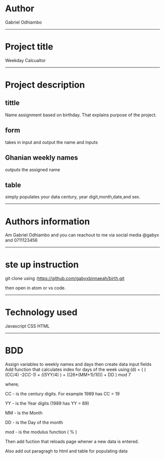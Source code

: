 # Author
Gabriel Odhiambo
___
# Project title
Weekday Calcualtor
___
# Project description 

## tittle 
Name assignment based on birthday. That explains purpose of the project.

## form
takes in input and output the name and inputs

## Ghanian weekly names

outputs the assigned name
## table
simply populates your data century, year digit,month,date,and sex.
___
# Authors information 

Am Gabriel Odhiambo and you can reachout to me via social media @gabyx and 0711123456
___
# ste up instruction
git clone using :https://github.com/gabyxbinnaeah/birth.git

then open in atom or vs code.
___
# Technology used
  Javascript
  CSS
  HTML
___
# BDD 
Assign variables to weekly names and days
then create data input fields
Add function that calculates index for days of the week using:(d) = ( ( (CC/4) -2*CC-1) + ((5*YY/4) ) + ((26*(MM+1)/10)) + DD ) mod 7

 where;

 CC - is the century digits. For example 1989 has CC = 19

 YY - is the Year digits (1989 has YY = 89)

 MM -  is the Month

 DD - is the Day of the month 

 mod - is the modulus function ( % )

 Then add fuction that reloads page whener a new data is entered.

 Also add out paragragh to html and table for populating data


